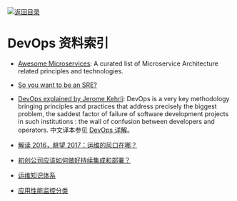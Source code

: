 [![返回目录](https://parg.co/UGo)](https://github.com/wxyyxc1992/Awesome-Reference) 
 
 


# DevOps 资料索引

* [Awesome Microservices](https://github.com/mfornos/awesome-microservices): A curated list of Microservice Architecture related principles and technologies.

* [So you want to be an SRE?](https://hackernoon.com/so-you-want-to-be-an-sre-34e832357a8c#.x8tn42pb7)

* [DevOps explained by Jerome Kehrli](https://www.niceideas.ch/roller2/badtrash/entry/devops-explained): DevOps is a very key methodology bringing principles and practices that address precisely the biggest problem, the saddest factor of failure of software development projects in such institutions : the wall of confusion between developers and operators. 中文译本参见 [DevOps 详解](https://www.zybuluo.com/liuhui0803/note/650897)。

* [解读 2016，眺望 2017：运维的风口在哪？](http://mp.weixin.qq.com/s/X4929d1NtrmWGfT6ZEHxUg)

* [初创公司应该如何做好持续集成和部署？](http://www.simlinux.com/archives/1638.html)

* [运维知识体系](https://www.unixhot.com/page/ops)

* [应用性能监控分类](http://www.infoq.com/cn/news/2015/08/monitoring-applications-category)
